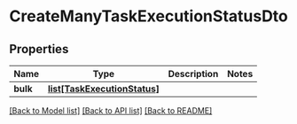 # CreateManyTaskExecutionStatusDto

## Properties
Name | Type | Description | Notes
------------ | ------------- | ------------- | -------------
**bulk** | [**list[TaskExecutionStatus]**](TaskExecutionStatus.md) |  | 

[[Back to Model list]](../README.md#documentation-for-models) [[Back to API list]](../README.md#documentation-for-api-endpoints) [[Back to README]](../README.md)

